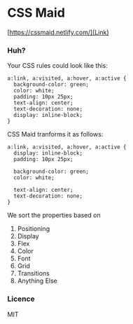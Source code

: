 # CSS Maid

[https://cssmaid.netlify.com/](Link)

### Huh?

Your CSS rules could look like this:

```
a:link, a:visited, a:hover, a:active {
  background-color: green;
  color: white;
  padding: 10px 25px;
  text-align: center;
  text-decoration: none;
  display: inline-block;
}
```

CSS Maid tranforms it as follows:

```
a:link, a:visited, a:hover, a:active {
  display: inline-block;
  padding: 10px 25px;

  background-color: green;
  color: white;

  text-align: center;
  text-decoration: none;
}
```

We sort the properties based on

1.  Positioning
2.  Display
3.  Flex
4.  Color
5.  Font
6.  Grid
7.  Transitions
8.  Anything Else

### Licence

MIT
